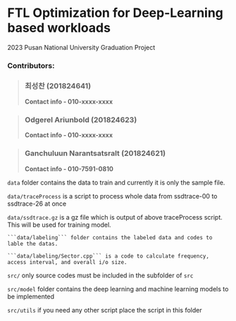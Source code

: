 # FTL Optimization for Deep-Learning based workloads
2023 Pusan National University Graduation Project


### Contributors: 
> ### 최성찬 (201824641)
> **Contact info - 010-xxxx-xxxx**

> ### Odgerel Ariunbold (201824623)
> **Contact info - 010-xxxx-xxxx**

> ### Ganchuluun Narantsatsralt (201824621)
> **Contact info - 010-7591-0810**

```data``` folder contains the data to train and currently it is only the sample file. 

  ```data/traceProcess``` is a script to process whole data from ssdtrace-00 to ssdtrace-26 at once

  ```data/ssdtrace.gz``` is a gz file which is output of above traceProcess script. This will be used for training model.

    ```data/labeling``` folder contains the labeled data and codes to lable the datas.

    ```data/labeling/Sector.cpp``` is a code to calculate frequency, access interval, and overall i/o size.

```src/``` only source codes must be included in the subfolder of ```src```

```src/model``` folder contains the deep learning and machine learning models to be implemented

```src/utils``` if you need any other script place the script in this folder
